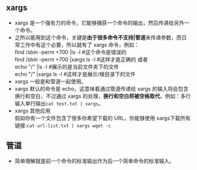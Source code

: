 ## xargs
- xargs 是一个强有力的命令，它能够捕获一个命令的输出，然后传递给另外一个命令。
- 之所以能用到这个命令，关键是**由于很多命令不支持|管道**来传递参数，而日常工作中有这个必要，所以就有了 xargs 命令，例如：
<br> find /sbin -perm +700 |ls -l       #这个命令是错误的
<br> find /sbin -perm +700 |xargs ls -l   #这样才是正确的
或者
<br> echo "/" |ls -l       #展示的是当前文件夹下的文件
<br> echo "/" |xargs ls -l   #这样才是展示/根目录下的文件
- xargs 一般是和管道一起使用。
- xargs 默认的命令是 echo，这意味着通过管道传递给 xargs 的输入将会包含换行和空白，不过通过 xargs 的处理，**换行和空白将被空格取代**。例如：多行输入单行输出`cat test.txt | xargs`。
- xargs 其他应用
<br>假如你有一个文件包含了很多你希望下载的 URL，你能够使用 xargs下载所有链接:`cat url-list.txt | xargs wget -c`

## 管道
- 简单理解就是前一个命令的标准输出作为后一个简单命令的标准输入。
